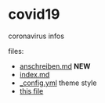 # covid19
coronavirus infos

files:

*	[anschreiben.md](anschreiben.md) **NEW**
*	[index.md](index.md)
* [_config.yml](_config.yml) 	theme style
*	[this file](README.md)



